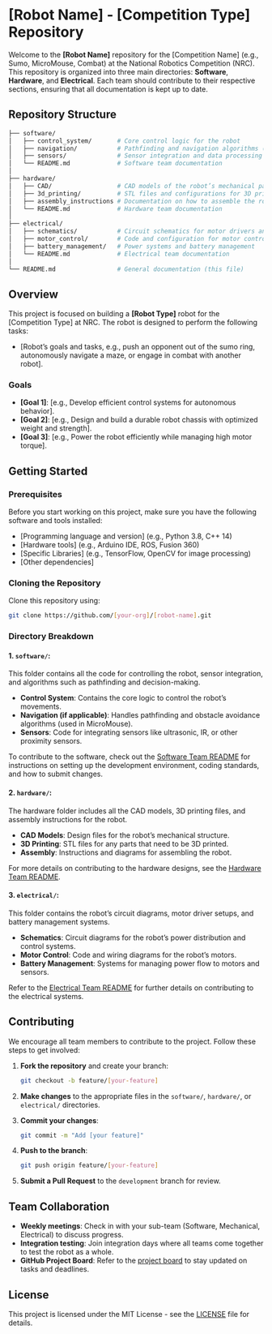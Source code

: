 # [Robot Name] - [Competition Type] Repository

Welcome to the **[Robot Name]** repository for the [Competition Name] (e.g., Sumo, MicroMouse, Combat) at the National Robotics Competition (NRC). This repository is organized into three main directories: **Software**, **Hardware**, and **Electrical**. Each team should contribute to their respective sections, ensuring that all documentation is kept up to date.

## Repository Structure

```bash
├── software/
│   ├── control_system/       # Core control logic for the robot
│   ├── navigation/           # Pathfinding and navigation algorithms (if applicable)
│   ├── sensors/              # Sensor integration and data processing
│   └── README.md             # Software team documentation
│
├── hardware/
│   ├── CAD/                  # CAD models of the robot’s mechanical parts
│   ├── 3d_printing/          # STL files and configurations for 3D printing
│   ├── assembly_instructions # Documentation on how to assemble the robot
│   └── README.md             # Hardware team documentation
│
├── electrical/
│   ├── schematics/           # Circuit schematics for motor drivers and power management
│   ├── motor_control/        # Code and configuration for motor controllers
│   ├── battery_management/   # Power systems and battery management
│   └── README.md             # Electrical team documentation
│
└── README.md                 # General documentation (this file)
```

## Overview

This project is focused on building a **[Robot Type]** robot for the [Competition Type] at NRC. The robot is designed to perform the following tasks:

- [Robot’s goals and tasks, e.g., push an opponent out of the sumo ring, autonomously navigate a maze, or engage in combat with another robot].

### Goals

- **[Goal 1]**: [e.g., Develop efficient control systems for autonomous behavior].
- **[Goal 2]**: [e.g., Design and build a durable robot chassis with optimized weight and strength].
- **[Goal 3]**: [e.g., Power the robot efficiently while managing high motor torque].

## Getting Started

### Prerequisites

Before you start working on this project, make sure you have the following software and tools installed:

- [Programming language and version] (e.g., Python 3.8, C++ 14)
- [Hardware tools] (e.g., Arduino IDE, ROS, Fusion 360)
- [Specific Libraries] (e.g., TensorFlow, OpenCV for image processing)
- [Other dependencies]

### Cloning the Repository

Clone this repository using:

```bash
git clone https://github.com/[your-org]/[robot-name].git
```

### Directory Breakdown

#### 1. `software/`:

This folder contains all the code for controlling the robot, sensor integration, and algorithms such as pathfinding and decision-making.

- **Control System**: Contains the core logic to control the robot’s movements.
- **Navigation (if applicable)**: Handles pathfinding and obstacle avoidance algorithms (used in MicroMouse).
- **Sensors**: Code for integrating sensors like ultrasonic, IR, or other proximity sensors.

To contribute to the software, check out the [Software Team README](./software/README.md) for instructions on setting up the development environment, coding standards, and how to submit changes.

#### 2. `hardware/`:

The hardware folder includes all the CAD models, 3D printing files, and assembly instructions for the robot.

- **CAD Models**: Design files for the robot’s mechanical structure.
- **3D Printing**: STL files for any parts that need to be 3D printed.
- **Assembly**: Instructions and diagrams for assembling the robot.

For more details on contributing to the hardware designs, see the [Hardware Team README](./hardware/README.md).

#### 3. `electrical/`:

This folder contains the robot’s circuit diagrams, motor driver setups, and battery management systems.

- **Schematics**: Circuit diagrams for the robot’s power distribution and control systems.
- **Motor Control**: Code and wiring diagrams for the robot’s motors.
- **Battery Management**: Systems for managing power flow to motors and sensors.

Refer to the [Electrical Team README](./electrical/README.md) for further details on contributing to the electrical systems.

## Contributing

We encourage all team members to contribute to the project. Follow these steps to get involved:

1. **Fork the repository** and create your branch:

   ```bash
   git checkout -b feature/[your-feature]
   ```

2. **Make changes** to the appropriate files in the `software/`, `hardware/`, or `electrical/` directories.

3. **Commit your changes**:

   ```bash
   git commit -m "Add [your feature]"
   ```

4. **Push to the branch**:

   ```bash
   git push origin feature/[your-feature]
   ```

5. **Submit a Pull Request** to the `development` branch for review.

## Team Collaboration

- **Weekly meetings**: Check in with your sub-team (Software, Mechanical, Electrical) to discuss progress.
- **Integration testing**: Join integration days where all teams come together to test the robot as a whole.
- **GitHub Project Board**: Refer to the [project board](link) to stay updated on tasks and deadlines.

## License

This project is licensed under the MIT License - see the [LICENSE](./LICENSE) file for details.

